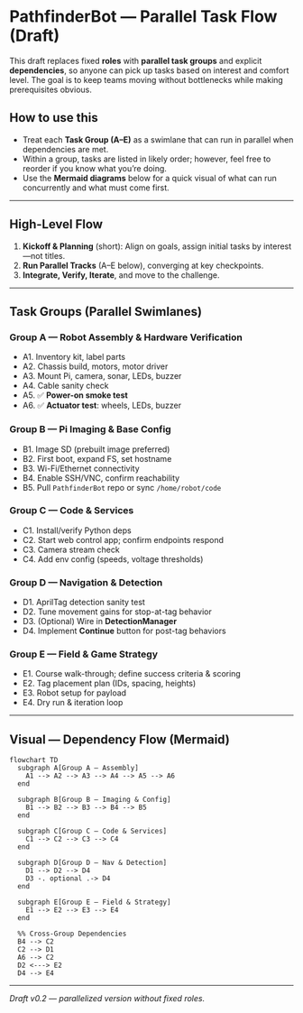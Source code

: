 # PathfinderBot — Parallel Task Flow (Draft)

This draft replaces fixed **roles** with **parallel task groups** and explicit **dependencies**, so anyone can pick up tasks based on interest and comfort level. The goal is to keep teams moving without bottlenecks while making prerequisites obvious.

## How to use this
- Treat each **Task Group (A–E)** as a swimlane that can run in parallel when dependencies are met.
- Within a group, tasks are listed in likely order; however, feel free to reorder if you know what you’re doing.
- Use the **Mermaid diagrams** below for a quick visual of what can run concurrently and what must come first.

---

## High-Level Flow
1. **Kickoff & Planning** (short): Align on goals, assign initial tasks by interest—not titles.
2. **Run Parallel Tracks** (A–E below), converging at key checkpoints.
3. **Integrate, Verify, Iterate**, and move to the challenge.

---

## Task Groups (Parallel Swimlanes)

### Group A — Robot Assembly & Hardware Verification
- A1. Inventory kit, label parts
- A2. Chassis build, motors, motor driver
- A3. Mount Pi, camera, sonar, LEDs, buzzer
- A4. Cable sanity check
- A5. ✅ **Power-on smoke test**
- A6. ✅ **Actuator test**: wheels, LEDs, buzzer

### Group B — Pi Imaging & Base Config
- B1. Image SD (prebuilt image preferred)
- B2. First boot, expand FS, set hostname
- B3. Wi-Fi/Ethernet connectivity
- B4. Enable SSH/VNC, confirm reachability
- B5. Pull `PathfinderBot` repo or sync `/home/robot/code`

### Group C — Code & Services
- C1. Install/verify Python deps
- C2. Start web control app; confirm endpoints respond
- C3. Camera stream check
- C4. Add env config (speeds, voltage thresholds)

### Group D — Navigation & Detection
- D1. AprilTag detection sanity test
- D2. Tune movement gains for stop-at-tag behavior
- D3. (Optional) Wire in **DetectionManager**
- D4. Implement **Continue** button for post-tag behaviors

### Group E — Field & Game Strategy
- E1. Course walk-through; define success criteria & scoring
- E2. Tag placement plan (IDs, spacing, heights)
- E3. Robot setup for payload
- E4. Dry run & iteration loop

---

## Visual — Dependency Flow (Mermaid)

```mermaid
flowchart TD
  subgraph A[Group A – Assembly]
    A1 --> A2 --> A3 --> A4 --> A5 --> A6
  end

  subgraph B[Group B – Imaging & Config]
    B1 --> B2 --> B3 --> B4 --> B5
  end

  subgraph C[Group C – Code & Services]
    C1 --> C2 --> C3 --> C4
  end

  subgraph D[Group D – Nav & Detection]
    D1 --> D2 --> D4
    D3 -. optional .-> D4
  end

  subgraph E[Group E – Field & Strategy]
    E1 --> E2 --> E3 --> E4
  end

  %% Cross-Group Dependencies
  B4 --> C2
  C2 --> D1
  A6 --> C2
  D2 <---> E2
  D4 --> E4
```

---

*Draft v0.2 — parallelized version without fixed roles.*
